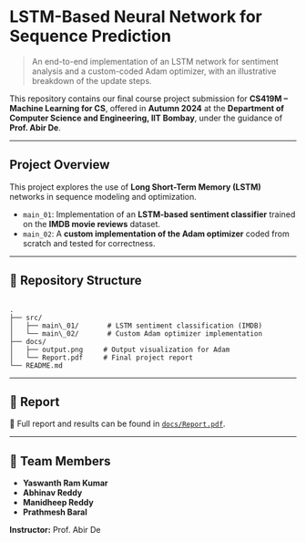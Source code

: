 # LSTM-Based Neural Network for Sequence Prediction

> An end-to-end implementation of an LSTM network for sentiment analysis and a custom-coded Adam optimizer, with an illustrative breakdown of the update steps.

This repository contains our final course project submission for **CS419M – Machine Learning for CS**, offered in **Autumn 2024** at the **Department of Computer Science and Engineering, IIT Bombay**, under the guidance of **Prof. Abir De**.

---

## Project Overview

This project explores the use of **Long Short-Term Memory (LSTM)** networks in sequence modeling and optimization.

- `main_01`: Implementation of an **LSTM-based sentiment classifier** trained on the **IMDB movie reviews** dataset.
- `main_02`: A **custom implementation of the Adam optimizer** coded from scratch and tested for correctness.

---

## 📁 Repository Structure

```

.
├── src/
│   ├── main\_01/       # LSTM sentiment classification (IMDB)
│   └── main\_02/       # Custom Adam optimizer implementation
├── docs/
│   ├── output.png     # Output visualization for Adam
│   └── Report.pdf     # Final project report
└── README.md

```

---

## 🧾 Report

📄 Full report and results can be found in [`docs/Report.pdf`](./docs/Report.pdf).

---

## 👥 Team Members

- **Yaswanth Ram Kumar**
- **Abhinav Reddy**  
- **Manidheep Reddy**  
- **Prathmesh Baral**


**Instructor:** Prof. Abir De

